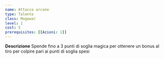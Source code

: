 ```yaml
---
name: Attacco arcano
type: Talento
class: Magewar
level: 1
cost: 5
prerequisites: [[Azioni: 1]]
---
```


**Descrizione**
Spende fino a 3 punti di soglia magica per ottenere un bonus al tiro per colpire
pari ai punti di soglia spesi